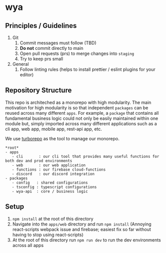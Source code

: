 # wya

## Principles / Guidelines

1. Git
   1. Commit messages must follow (TBD)
   2. **Do not** commit directly to main
   3. Open pull requests (prs) to merge changes into `staging`
   4. Try to keep prs small
2. General
   1. Follow linting rules (helps to install prettier / eslint plugins for your editor)

## Repository Structure

This repo is architeched as a monorepo with high modularity. The main motivation for high modularity is so that independent `packages` can be reused across many different `apps`. For example, a `package` that contains all fundamental business logic could not only be easily maintained within one module but, simply imported across many different applications such as a cli app, web app, mobile app, rest-api app, etc.

We use [turborepo](https://turborepo.org/) as the tool to manage our monorepo.

```
*root*
- apps
   - cli       : our cli tool that provides many useful functions for both dev and prod environments
   - web       : our web application
   - functions : our firebase cloud-functions
   - discord   : our discord integration
- packages
   - config   : shared configurations
   - tsconfig : typescript configurations
   - wya-api  : core / business logic
```

## Setup

1. `npm install` at the root of this directory
2. Navigate into the `apps/web` directory and run `npm install` (Annoying react-scripts webpack issue and firebase; easiest fix so far without having to stop using react-scripts)
3. At the root of this directory run `npm run dev` to run the dev environments across all apps

